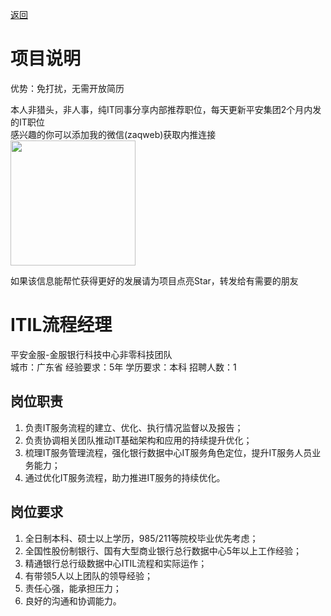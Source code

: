 [返回](../../)

# 项目说明

优势：免打扰，无需开放简历

本人非猎头，非人事，纯IT同事分享内部推荐职位，每天更新平安集团2个月内发的IT职位  
感兴趣的你可以添加我的微信(zaqweb)获取内推连接  
<img src="https://github.com/zaqweb/PA-IT-JOBS/blob/master/WechatICode.jpeg"  height="200" width="200">

如果该信息能帮忙获得更好的发展请为项目点亮Star，转发给有需要的朋友

# ITIL流程经理
平安金服-金服银行科技中心非零科技团队  
城市：广东省 经验要求：5年 学历要求：本科  招聘人数：1

## 岗位职责
1. 负责IT服务流程的建立、优化、执行情况监督以及报告；	
2. 负责协调相关团队推动IT基础架构和应用的持续提升优化；
3. 梳理IT服务管理流程，强化银行数据中心IT服务角色定位，提升IT服务人员业务能力；
4. 通过优化IT服务流程，助力推进IT服务的持续优化。

## 岗位要求
1.	全日制本科、硕士以上学历，985/211等院校毕业优先考虑； 
2.	全国性股份制银行、国有大型商业银行总行数据中心5年以上工作经验； 
3.	精通银行总行级数据中心ITIL流程和实际运作； 
4.	有带领5人以上团队的领导经验； 
5.	责任心强，能承担压力； 
6.	良好的沟通和协调能力。




